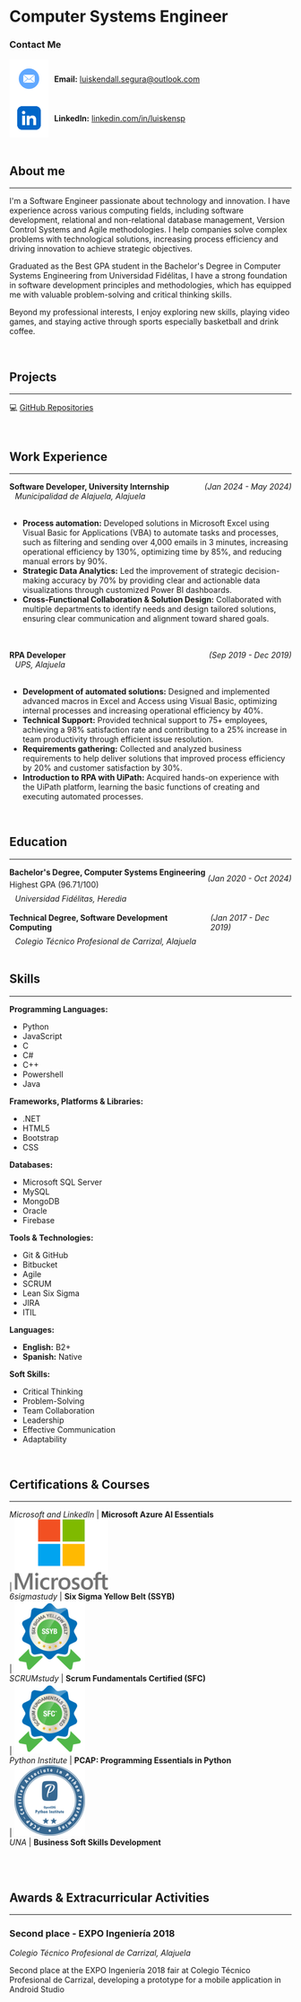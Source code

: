 # Computer Systems Engineer

### Contact Me
<div style="display: flex; align-items: center;">
  <img src="assets/img/mail-icon.png" alt="Mail Icon" style="width: 70px; height: 70px; vertical-align: middle;">
  <span style="margin-left: 10px;"><strong>Email:</strong> <a href="mailto:luiskendall.segura@outlook.com">luiskendall.segura@outlook.com</a></span>
</div>
<div style="display: flex; align-items: center;">
  <img src="assets/img/linkedin-icon.png" alt="LinkedIn Icon" style="width: 70px; height: 70px; vertical-align: middle;">
  <span style="margin-left: 10px;"><strong>LinkedIn:</strong> <a href="https://www.linkedin.com/in/luiskensp/">linkedin.com/in/luiskensp</a></span>
</div>

<br/>

## About me
_____________________________________________________________________
I'm a Software Engineer passionate about technology and innovation. I have experience across various computing fields, including software development, relational and non-relational database management, Version Control Systems and Agile methodologies. I help companies solve complex problems with technological solutions, increasing process efficiency and driving innovation to achieve strategic objectives.

Graduated as the Best GPA student in the Bachelor's Degree in Computer Systems Engineering from Universidad Fidélitas, I have a strong foundation in software development principles and methodologies, which has equipped me with valuable problem-solving and critical thinking skills.

Beyond my professional interests, I enjoy exploring new skills, playing video games, and staying active through sports especially basketball and drink coffee.

<br/>

## Projects
_____________________________________________________________________

💻 [GitHub Repositories](https://github.com/luiskendall)

<br/>

## Work Experience
_____________________________________________________________________
<div style="display: flex; justify-content: space-between; align-items: center;">
  <div><strong>Software Developer, University Internship</strong></div>
  <div><em>(Jan 2024 - May 2024)</em></div>
</div>
<div style="margin-left: 10px;"><em>Municipalidad de Alajuela, Alajuela</em></div>
<br/>

- **Process automation:** Developed solutions in Microsoft Excel using Visual Basic for Applications (VBA) to automate tasks and processes, such as filtering and sending over 4,000 emails in 3 minutes, increasing operational efficiency by 130%, optimizing time by 85%, and reducing manual errors by 90%.
- **Strategic Data Analytics:** Led the improvement of strategic decision-making accuracy by 70% by providing clear and actionable data visualizations through customized Power BI dashboards.
- **Cross-Functional Collaboration & Solution Design:**  Collaborated with multiple departments to identify needs and design tailored solutions, ensuring clear communication and alignment toward shared goals.
<br/>
<br/>

<div style="display: flex; justify-content: space-between; align-items: center;">
  <div><strong>RPA Developer</strong></div>
  <div><em>(Sep 2019 - Dec 2019)</em></div>
</div>
<div style="margin-left: 10px;"><em>UPS, Alajuela</em></div>
<br/>

- **Development of automated solutions:** Designed and implemented advanced macros in Excel and Access using Visual Basic, optimizing internal processes and increasing operational efficiency by 40%.
- **Technical Support:** Provided technical support to 75+ employees, achieving a 98% satisfaction rate and contributing to a 25% increase in team productivity through efficient issue resolution.
-	**Requirements gathering:** Collected and analyzed business requirements to help deliver solutions that improved process efficiency by 20% and customer satisfaction by 30%.
-	**Introduction to RPA with UiPath:** Acquired hands-on experience with the UiPath platform, learning the basic functions of creating and executing automated processes.

<br/>

## Education
_____________________________________________________________________
<div style="display: flex; justify-content: space-between; align-items: center;">
  <div><strong>Bachelor's Degree, Computer Systems Engineering</strong><br>
    <span style="margin-top: 5px; display: inline-block;">Highest GPA (96.71/100)</span>
  </div>
  <div><em>(Jan 2020 - Oct 2024)</em></div>
</div>
<div style="margin-left: 10px; margin-top: 8px;"><em>Universidad Fidélitas, Heredia</em></div>
<br/>

<div style="display: flex; justify-content: space-between; align-items: center;">
  <div><strong>Technical Degree, Software Development Computing</strong></div>
  <div><em>(Jan 2017 - Dec 2019)</em></div>
</div>
<div style="margin-left: 10px; margin-top: 8px;"><em>Colegio Técnico Profesional de Carrizal, Alajuela</em></div>

<br/>

## Skills
_____________________________________________________________________

**Programming Languages:**
- Python
- JavaScript
- C
- C#
- C++
- Powershell
- Java

**Frameworks, Platforms & Libraries:**
- .NET
- HTML5
- Bootstrap
- CSS

**Databases:**
- Microsoft SQL Server
- MySQL
- MongoDB
- Oracle
- Firebase

**Tools & Technologies:**
- Git & GitHub
- Bitbucket
- Agile
- SCRUM
- Lean Six Sigma
- JIRA
- ITIL

**Languages:**
- **English:** B2+
- **Spanish:** Native

**Soft Skills:**
- Critical Thinking
- Problem-Solving
- Team Collaboration
- Leadership
- Effective Communication
- Adaptability

<br/>

## Certifications & Courses
_____________________________________________________________________

*Microsoft and LinkedIn* | **Microsoft Azure AI Essentials** <br/>    | ![SSYB](/assets/img/microsoft-icon.png) <br/>
*6sigmastudy* | **Six Sigma Yellow Belt (SSYB)** <br/>                | ![SSYB](/assets/img/sigma-icon-r.png) <br/>
*SCRUMstudy* | **Scrum Fundamentals Certified (SFC)** <br/>           | ![SFC](/assets/img/scrum-icon-r.png) <br/>
*Python Institute* | **PCAP: Programming Essentials in Python** <br/> | ![PCAP](/assets/img/python-icon-r.png) <br/>
*UNA* | **Business Soft Skills Development** <br/> <br/>

<br/>

## Awards & Extracurricular Activities
_____________________________________________________________________

### Second place - EXPO Ingeniería 2018
*Colegio Técnico Profesional de Carrizal, Alajuela* <br/>

Second place at the EXPO Ingeniería 2018 fair at Colegio Técnico Profesional de Carrizal,
developing a prototype for a mobile application in Android Studio
